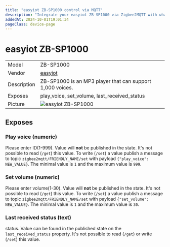 ```yaml
---
title: "easyiot ZB-SP1000 control via MQTT"
description: "Integrate your easyiot ZB-SP1000 via Zigbee2MQTT with whatever smart home infrastructure you are using without the vendor's bridge or gateway."
addedAt: 2024-10-01T19:01:34
pageClass: device-page
---
```


<!-- !!!! -->
<!-- ATTENTION: This file is auto-generated through docgen! -->
<!-- You can only edit the "Notes"-Section between the two comment lines "Notes BEGIN" and "Notes END". -->
<!-- Do not use h1 or h2 heading within "## Notes"-Section. -->
<!-- !!!! -->

# easyiot ZB-SP1000

|     |     |
|-----|-----|
| Model | ZB-SP1000  |
| Vendor  | [easyiot](/supported-devices/#v=easyiot)  |
| Description | ZB-SP1000 is an MP3 player that can support 1,000 voices. |
| Exposes | play_voice, set_volume, last_received_status |
| Picture | ![easyiot ZB-SP1000](https://www.zigbee2mqtt.io/images/devices/ZB-SP1000.png) |


<!-- Notes BEGIN: You can edit here. Add "## Notes" headline if not already present. -->


<!-- Notes END: Do not edit below this line -->




## Exposes

### Play voice (numeric)
Please enter ID(1-999).
Value will **not** be published in the state.
It's not possible to read (`/get`) this value.
To write (`/set`) a value publish a message to topic `zigbee2mqtt/FRIENDLY_NAME/set` with payload `{"play_voice": NEW_VALUE}`.
The minimal value is `1` and the maximum value is `999`.

### Set volume (numeric)
Please enter volume(1-30).
Value will **not** be published in the state.
It's not possible to read (`/get`) this value.
To write (`/set`) a value publish a message to topic `zigbee2mqtt/FRIENDLY_NAME/set` with payload `{"set_volume": NEW_VALUE}`.
The minimal value is `1` and the maximum value is `30`.

### Last received status (text)
status.
Value can be found in the published state on the `last_received_status` property.
It's not possible to read (`/get`) or write (`/set`) this value.

